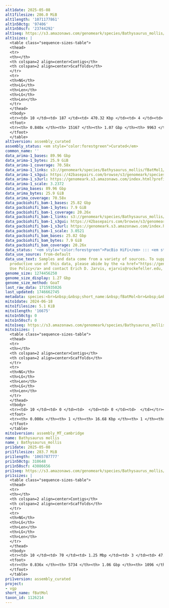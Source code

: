```yaml
---
alt1date: 2025-05-08
alt1filesize: 286.0 MiB
alt1length: '1071177861'
alt1n50ctg: '97406'
alt1n50scf: '23744292'
alt1seq: https://s3.amazonaws.com/genomeark/species/Bathysaurus_mollis/fBatMol1/assembly_curated/fBatMol1.alt.cur.20250508.fasta.gz
alt1sizes: |
  <table class="sequence-sizes-table">
  <thead>
  <tr>
  <th></th>
  <th colspan=2 align=center>Contigs</th>
  <th colspan=2 align=center>Scaffolds</th>
  </tr>
  <tr>
  <th>NG</th>
  <th>LG</th>
  <th>Len</th>
  <th>LG</th>
  <th>Len</th>
  </tr>
  </thead>
  <tbody>
  <tr><td> 10 </td><td> 187 </td><td> 470.32 Kbp </td><td> 4 </td><td> 35.10 Mbp </td></tr><tr><td> 20 </td><td> 540 </td><td> 293.66 Kbp </td><td> 8 </td><td> 33.23 Mbp </td></tr><tr><td> 30 </td><td> 1064 </td><td> 205.77 Kbp </td><td> 11 </td><td> 32.09 Mbp </td></tr><tr><td> 40 </td><td> 1813 </td><td> 144.01 Kbp </td><td> 16 </td><td> 26.72 Mbp </td></tr><tr style="background-color:#cccccc;"><td> 50 </td><td> 2898 </td><td> 97.41 Kbp </td><td> 21 </td><td> 23.74 Mbp </td></tr><tr><td> 60 </td><td> 4505 </td><td> 64.55 Kbp </td><td> 153 </td><td> 249.44 Kbp </td></tr><tr><td> 70 </td><td> 7050 </td><td> 39.15 Kbp </td><td> 1819 </td><td> 39.29 Kbp </td></tr><tr><td> 80 </td><td> 11510 </td><td> 20.69 Kbp </td><td> 6256 </td><td> 20.83 Kbp </td></tr><tr><td> 90 </td><td> 0 </td><td>  </td><td> 0 </td><td>  </td></tr><tr><td> 100 </td><td> 0 </td><td>  </td><td> 0 </td><td>  </td></tr></tbody>
  <tfoot>
  <tr><th> 0.840x </th><th> 15167 </th><th> 1.07 Gbp </th><th> 9963 </th><th> 1.07 Gbp </th></tr>
  </tfoot>
  </table>
alt1version: assembly_curated
assembly_status: <em style="color:forestgreen">Curated</em>
common_name: ''
data_arima-1_bases: 89.96 Gbp
data_arima-1_bytes: 25.9 GiB
data_arima-1_coverage: 70.58x
data_arima-1_links: s3://genomeark/species/Bathysaurus_mollis/fBatMol1/genomic_data/arima/<br>
data_arima-1_s3gui: https://42basepairs.com/browse/s3/genomeark/species/Bathysaurus_mollis/fBatMol1/genomic_data/arima/
data_arima-1_s3url: https://genomeark.s3.amazonaws.com/index.html?prefix=species/Bathysaurus_mollis/fBatMol1/genomic_data/arima/
data_arima-1_scale: 3.2372
data_arima_bases: 89.96 Gbp
data_arima_bytes: 25.9 GiB
data_arima_coverage: 70.58x
data_pacbiohifi_bam-1_bases: 25.82 Gbp
data_pacbiohifi_bam-1_bytes: 7.9 GiB
data_pacbiohifi_bam-1_coverage: 20.26x
data_pacbiohifi_bam-1_links: s3://genomeark/species/Bathysaurus_mollis/fBatMol1/genomic_data/pacbio_hifi/<br>
data_pacbiohifi_bam-1_s3gui: https://42basepairs.com/browse/s3/genomeark/species/Bathysaurus_mollis/fBatMol1/genomic_data/pacbio_hifi/
data_pacbiohifi_bam-1_s3url: https://genomeark.s3.amazonaws.com/index.html?prefix=species/Bathysaurus_mollis/fBatMol1/genomic_data/pacbio_hifi/
data_pacbiohifi_bam-1_scale: 3.0521
data_pacbiohifi_bam_bases: 25.82 Gbp
data_pacbiohifi_bam_bytes: 7.9 GiB
data_pacbiohifi_bam_coverage: 20.26x
data_status: '<em style="color:forestgreen">PacBio HiFi</em> ::: <em style="color:forestgreen">Arima</em>'
data_use_source: from-default
data_use_text: Samples and data come from a variety of sources. To support fair and
  productive use of this data, please abide by the <a href="https://genome10k.soe.ucsc.edu/data-use-policies/">Data
  Use Policy</a> and contact Erich D. Jarvis, ejarvis@rockefeller.edu, with any questions.
genome_size: 1274456250
genome_size_display: 1.27 Gbp
genome_size_method: GoaT
last_raw_data: 1715935026
last_updated: 1746662745
metadata: species:<br>&nbsp;&nbsp;short_name:&nbsp;fBatMol<br>&nbsp;&nbsp;name:&nbsp;Bathysaurus&nbsp;mollis<br>&nbsp;&nbsp;taxon_id:&nbsp;1126214<br>&nbsp;&nbsp;common_name:&nbsp;<br>&nbsp;&nbsp;order:<br>&nbsp;&nbsp;&nbsp;&nbsp;name:&nbsp;Aulopiformes<br>&nbsp;&nbsp;family:<br>&nbsp;&nbsp;&nbsp;&nbsp;name:&nbsp;Bathysauridae<br>&nbsp;&nbsp;individuals:<br>&nbsp;&nbsp;&nbsp;&nbsp;-&nbsp;short_name:&nbsp;fBatMol1<br>&nbsp;&nbsp;&nbsp;&nbsp;&nbsp;&nbsp;biosample_id:&nbsp;SAMEA114806302<br>&nbsp;&nbsp;&nbsp;&nbsp;&nbsp;&nbsp;sex:<br>&nbsp;&nbsp;genome_size:&nbsp;1274456250<br>&nbsp;&nbsp;genome_size_method:&nbsp;GoaT<br>&nbsp;&nbsp;project:&nbsp;[&nbsp;vgp&nbsp;]<br>
mito1date: 2024-06-18
mito1filesize: 5.1 KiB
mito1length: '16675'
mito1n50ctg: 0
mito1n50scf: 0
mito1seq: https://s3.amazonaws.com/genomeark/species/Bathysaurus_mollis/fBatMol1/assembly_MT_cambridge/fBatMol1.MT.20240618.fasta.gz
mito1sizes: |
  <table class="sequence-sizes-table">
  <thead>
  <tr>
  <th></th>
  <th colspan=2 align=center>Contigs</th>
  <th colspan=2 align=center>Scaffolds</th>
  </tr>
  <tr>
  <th>NG</th>
  <th>LG</th>
  <th>Len</th>
  <th>LG</th>
  <th>Len</th>
  </tr>
  </thead>
  <tbody>
  <tr><td> 10 </td><td> 0 </td><td>  </td><td> 0 </td><td>  </td></tr><tr><td> 20 </td><td> 0 </td><td>  </td><td> 0 </td><td>  </td></tr><tr><td> 30 </td><td> 0 </td><td>  </td><td> 0 </td><td>  </td></tr><tr><td> 40 </td><td> 0 </td><td>  </td><td> 0 </td><td>  </td></tr><tr style="background-color:#cccccc;"><td> 50 </td><td> 0 </td><td style="background-color:#ff8888;">  </td><td> 0 </td><td style="background-color:#ff8888;">  </td></tr><tr><td> 60 </td><td> 0 </td><td>  </td><td> 0 </td><td>  </td></tr><tr><td> 70 </td><td> 0 </td><td>  </td><td> 0 </td><td>  </td></tr><tr><td> 80 </td><td> 0 </td><td>  </td><td> 0 </td><td>  </td></tr><tr><td> 90 </td><td> 0 </td><td>  </td><td> 0 </td><td>  </td></tr><tr><td> 100 </td><td> 0 </td><td>  </td><td> 0 </td><td>  </td></tr></tbody>
  <tfoot>
  <tr><th> 0.000x </th><th> 1 </th><th> 16.68 Kbp </th><th> 1 </th><th> 16.68 Kbp </th></tr>
  </tfoot>
  </table>
mito1version: assembly_MT_cambridge
name: Bathysaurus mollis
name_: Bathysaurus_mollis
pri1date: 2025-05-08
pri1filesize: 283.7 MiB
pri1length: '1065787777'
pri1n50ctg: 310648
pri1n50scf: 43086656
pri1seq: https://s3.amazonaws.com/genomeark/species/Bathysaurus_mollis/fBatMol1/assembly_curated/fBatMol1.pri.cur.20250508.fasta.gz
pri1sizes: |
  <table class="sequence-sizes-table">
  <thead>
  <tr>
  <th></th>
  <th colspan=2 align=center>Contigs</th>
  <th colspan=2 align=center>Scaffolds</th>
  </tr>
  <tr>
  <th>NG</th>
  <th>LG</th>
  <th>Len</th>
  <th>LG</th>
  <th>Len</th>
  </tr>
  </thead>
  <tbody>
  <tr><td> 10 </td><td> 70 </td><td> 1.25 Mbp </td><td> 3 </td><td> 47.95 Mbp </td></tr><tr><td> 20 </td><td> 196 </td><td> 0.84 Mbp </td><td> 6 </td><td> 47.35 Mbp </td></tr><tr><td> 30 </td><td> 374 </td><td> 0.62 Mbp </td><td> 8 </td><td> 45.69 Mbp </td></tr><tr><td> 40 </td><td> 622 </td><td> 437.39 Kbp </td><td> 11 </td><td> 44.45 Mbp </td></tr><tr style="background-color:#cccccc;"><td> 50 </td><td> 971 </td><td style="background-color:#ff8888;"> 310.65 Kbp </td><td> 14 </td><td style="background-color:#88ff88;"> 43.09 Mbp </td></tr><tr><td> 60 </td><td> 1473 </td><td> 203.17 Kbp </td><td> 17 </td><td> 39.92 Mbp </td></tr><tr><td> 70 </td><td> 2277 </td><td> 121.09 Kbp </td><td> 20 </td><td> 36.96 Mbp </td></tr><tr><td> 80 </td><td> 3969 </td><td> 45.45 Kbp </td><td> 31 </td><td> 0.54 Mbp </td></tr><tr><td> 90 </td><td> 0 </td><td>  </td><td> 0 </td><td>  </td></tr><tr><td> 100 </td><td> 0 </td><td>  </td><td> 0 </td><td>  </td></tr></tbody>
  <tfoot>
  <tr><th> 0.836x </th><th> 5734 </th><th> 1.06 Gbp </th><th> 1096 </th><th> 1.07 Gbp </th></tr>
  </tfoot>
  </table>
pri1version: assembly_curated
project:
- vgp
short_name: fBatMol
taxon_id: 1126214
---
```

